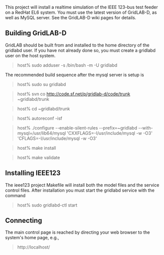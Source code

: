 This project will install a realtime simulation of the IEEE 123-bus test feeder 
on a RedHat EL6 system.  You must use the latest version of GridLAB-D, as 
well as MySQL server.  See the GridLAB-D wiki pages for details.

Building GridLAB-D
------------------
GridLAB should be built from and installed to the home directory of the gridlabd
user. If you have not already done so, you must create a gridlabd user on the
host system.

  > host% sudo adduser -s /bin/bash -m -U gridlabd

The recommended build sequence after the mysql server is setup is

  > host% sudo su gridlabd

  > host% svn co http://code.sf.net/p/gridlab-d/code/trunk ~gridlabd/trunk

  > host% cd ~gridlabd/trunk

  > host% autoreconf -isf

  > host% ./configure --enable-silent-rules --prefix=~gridlabd --with-mysql=/usr/lib64/mysql 'CXXFLAGS=-I/usr/include/mysql -w -O3' 'CFLAGS=-I/usr/include/mysql -w -O3'

  > host% make install

  > host% make validate

Installing IEEE123
------------------
The ieee123 project Makefile will install both the model files and the service
control files.  After installation you must start the gridlabd service with the
command

  > host% sudo gridlabd-ctl start
  
Connecting
----------

The main control page is reached by directing your web browser to the system's
home page, e.g.,

  > http://localhost/

